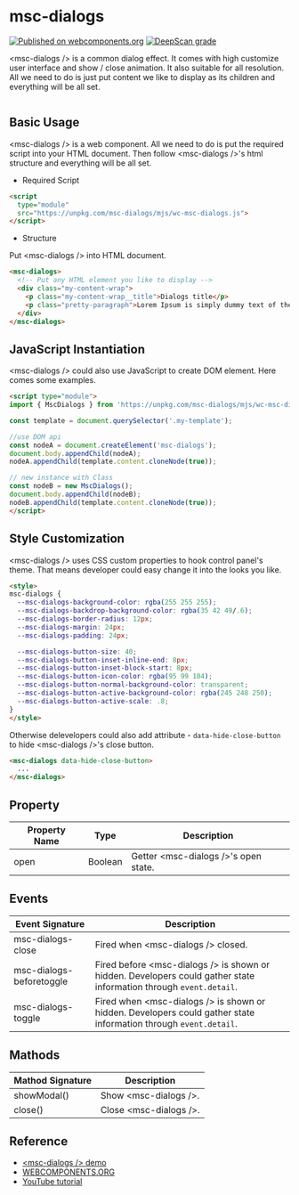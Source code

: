 # msc-dialogs

[![Published on webcomponents.org](https://img.shields.io/badge/webcomponents.org-published-blue.svg)](https://www.webcomponents.org/element/msc-dialogs) [![DeepScan grade](https://deepscan.io/api/teams/16372/projects/28782/branches/927842/badge/grade.svg)](https://deepscan.io/dashboard#view=project&tid=16372&pid=28782&bid=927842)

&lt;msc-dialogs /> is a common dialog effect. It comes with high customize user interface and show / close animation. It also suitable for all resolution. All we need to do is just put content we like to display as its children and everything will be all set.

![<msc-dialogs />](https://blog.lalacube.com/mei/img/preview/msc-dialogs.png)

## Basic Usage

&lt;msc-dialogs /> is a web component. All we need to do is put the required script into your HTML document. Then follow &lt;msc-dialogs />'s html structure and everything will be all set.

- Required Script

```html
<script 
  type="module"
  src="https://unpkg.com/msc-dialogs/mjs/wc-msc-dialogs.js">
</script>
```

- Structure

Put &lt;msc-dialogs /> into HTML document.

```html
<msc-dialogs>
  <!-- Put any HTML element you like to display -->
  <div class="my-content-wrap">
    <p class="my-content-wrap__title">Dialogs title</p>
    <p class="pretty-paragraph">Lorem Ipsum is simply dummy text of the printing and typesetting industry. Lorem Ipsum has been the industry's standard dummy text ever since the 1500s, when an unknown printer took a galley of type and scrambled it to make a type specimen book. It has survived not only five centuries, but also the leap into electronic typesetting, remaining essentially unchanged. It was popularised in the 1960s with the release of Letraset sheets containing Lorem Ipsum passages, and more recently with desktop publishing software like Aldus PageMaker including versions of Lorem Ipsum.</p>
  </div>
</msc-dialogs>
```

## JavaScript Instantiation

&lt;msc-dialogs /> could also use JavaScript to create DOM element. Here comes some examples.

```html
<script type="module">
import { MscDialogs } from 'https://unpkg.com/msc-dialogs/mjs/wc-msc-dialogs.js';

const template = document.querySelector('.my-template');

//use DOM api
const nodeA = document.createElement('msc-dialogs');
document.body.appendChild(nodeA);
nodeA.appendChild(template.content.cloneNode(true));

// new instance with Class
const nodeB = new MscDialogs();
document.body.appendChild(nodeB);
nodeB.appendChild(template.content.cloneNode(true));
</script>
```

## Style Customization

&lt;msc-dialogs /> uses CSS custom properties to hook control panel's theme. That means developer could easy change it into the looks you like.

```html
<style>
msc-dialogs {
  --msc-dialogs-background-color: rgba(255 255 255);
  --msc-dialogs-backdrop-background-color: rgba(35 42 49/.6);
  --msc-dialogs-border-radius: 12px;
  --msc-dialogs-margin: 24px;
  --msc-dialogs-padding: 24px;

  --msc-dialogs-button-size: 40;
  --msc-dialogs-button-inset-inline-end: 8px;
  --msc-dialogs-button-inset-block-start: 8px;
  --msc-dialogs-button-icon-color: rgba(95 99 104);
  --msc-dialogs-button-normal-background-color: transparent;
  --msc-dialogs-button-active-background-color: rgba(245 248 250);
  --msc-dialogs-button-active-scale: .8;
}
</style>
```

Otherwise delevelopers could also add attribute - `data-hide-close-button` to hide &lt;msc-dialogs />'s close button.

```html
<msc-dialogs data-hide-close-button>
  ...
</msc-dialogs>
```

## Property
| Property Name | Type | Description |
| ----------- | ----------- | ----------- |
| open | Boolean | Getter &lt;msc-dialogs />'s open state. |

## Events
| Event Signature | Description |
| ----------- | ----------- |
| msc-dialogs-close | Fired when &lt;msc-dialogs /> closed. |
| msc-dialogs-beforetoggle | Fired before &lt;msc-dialogs /> is shown or hidden. Developers could gather state information through `event.detail`. |
| msc-dialogs-toggle | Fired when &lt;msc-dialogs /> is shown or hidden. Developers could gather state information through `event.detail`. |

## Mathods
| Mathod Signature | Description |
| ----------- | ----------- |
| showModal() | Show &lt;msc-dialogs />. |
| close() | Close &lt;msc-dialogs />. |


## Reference
- [&lt;msc-dialogs /> demo](https://blog.lalacube.com/mei/webComponent_msc-dialogs.html)
- [WEBCOMPONENTS.ORG](https://www.webcomponents.org/element/msc-dialogs)
- [YouTube tutorial](https://youtube.com/shorts/DkmxluhkvnM)

